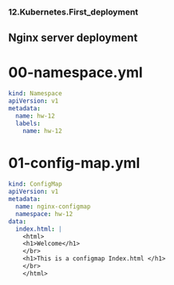 ### 12.Kubernetes.First_deployment

## Nginx server deployment
# 00-namespace.yml
```yaml
kind: Namespace
apiVersion: v1
metadata:
  name: hw-12
  labels:
    name: hw-12
```

# 01-config-map.yml
```yaml
kind: ConfigMap 
apiVersion: v1 
metadata:
  name: nginx-configmap 
  namespace: hw-12
data:
  index.html: |
    <html>
    <h1>Welcome</h1>
    </br>
    <h1>This is a configmap Index.html </h1>
    </br>
    </html>
```

